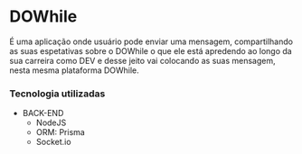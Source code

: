 # DOWhile

<p>
É uma aplicação onde usuário pode enviar uma mensagem, compartilhando as suas espetativas sobre o DOWhile o que ele está apredendo ao longo da sua carreira como DEV e desse jeito vai colocando as suas mensagem, nesta mesma plataforma DOWhile.
</p>

### Tecnologia utilizadas

<ul>
    <li>
        BACK-END
        <ul>
            <li>NodeJS</li>
            <li>ORM: Prisma</li>
            <li>Socket.io</li>
        </ul>
    </li>
</ul>
